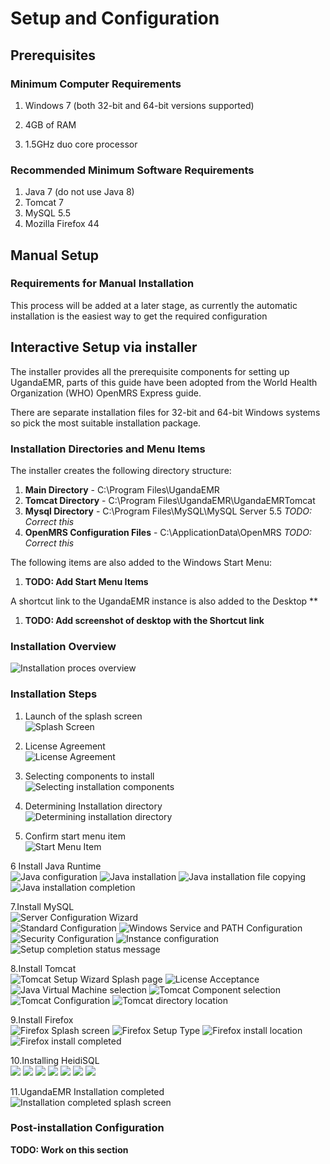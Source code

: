 # Setup and Configuration
## Prerequisites
### Minimum Computer Requirements

1. Windows 7 (both 32-bit and 64-bit versions supported)

2. 4GB of RAM

3. 1.5GHz duo core processor

### Recommended Minimum Software Requirements
1. Java 7 (do not use Java 8)
2. Tomcat 7
3. MySQL 5.5
4. Mozilla Firefox 44

## Manual Setup 
### Requirements for Manual Installation
This process will be added at a later stage, as currently the automatic installation is the easiest way to get the required configuration

## Interactive Setup via installer
The installer provides all the prerequisite components for setting up UgandaEMR, parts of this guide have been adopted from the World Health Organization (WHO) OpenMRS Express guide.

There are separate installation files for 32-bit and 64-bit Windows systems so pick the most suitable installation package.

### Installation Directories and Menu Items
The installer creates the following directory structure:

1. **Main Directory** - C:\Program Files\UgandaEMR
2. **Tomcat Directory** - C:\Program Files\UgandaEMR\UgandaEMRTomcat
3. **Mysql Directory** - C:\Program Files\MySQL\MySQL Server 5.5 *TODO: Correct this*
4. **OpenMRS Configuration Files** - C:\ApplicationData\OpenMRS *TODO: Correct this*

The following items are also added to the Windows Start Menu:
1. **TODO: Add Start Menu Items**

A shortcut link to the UgandaEMR instance is also added to the Desktop ** 
1. **TODO: Add screenshot of desktop with the Shortcut link**

### Installation Overview
![Installation proces overview](images/installer/installation_process.png)

### Installation Steps
1. Launch of the splash screen  
![Splash Screen](images/installer/splash.jpg)  

2. License Agreement  
![License Agreement](images/installer/1.2-agreement.jpg)  

3. Selecting components to install  
![Selecting installation components](images/installer/1.3-components.jpg)

4. Determining Installation directory  
![Determining installation directory](images/installer/1.4-location.jpg)
5. Confirm start menu item  
![Start Menu Item](images/installer/1.5-shortcut.jpg)

6 Install Java Runtime  
![Java configuration](images/installer/2.1-inst-java.jpg)
![Java installation](images/installer/2.3-java.jpg)
![Java installation file copying](images/installer/2.4-java-2.jpg)
![Java installation completion](images/installer/2.5-inst-java-complete.jpg)

7.Install MySQL  
![Server Configuration Wizard](images/installer/3.1-mysql-configure.jpg)  
![Standard Configuration](images/installer/3.2-standard.jpg)
![Windows Service and PATH Configuration](images/installer/3.3-comd1.jpg)
![Security Configuration](images/installer/3.4-password-for-root.jpg)
![Instance configuration](images/installer/3.5-execute.jpg)
![Setup completion status message](images/installer/3.6-mysql-finished.jpg)

8.Install Tomcat  
![Tomcat Setup Wizard Splash page](images/installer/4.1-tomcat-installation.jpg)
![License Acceptance](images/installer/4.2-tomcat-agree.jpg)
![Java Virtual Machine selection](images/installer/4.3-java-directory.jpg) 
![Tomcat Component selection](images/installer/4.4-tomcat-componets.jpg)
![Tomcat Configuration](images/installer/4.5-configure-tomccat.jpg)
![Tomcat directory location](images/installer/4.6-tomcat-location.jpg)

9.Install Firefox  
![Firefox Splash screen](images/installer/5.3-fire-fox-inst.jpg)
![Firefox Setup Type](images/installer/5.4-fire-standard.jpg)
![Firefox install location](images/installer/5.5-fire-fox-directory.jpg)
![Firefox install completed](images/installer/5.2-fire-fox-start.jpg)

10.Installing HeidiSQL  
![](images/installer/1.1heidisql.PNG)
![](images/installer/1.2heidisql.PNG)
![](images/installer/1.3heidisql.PNG)
![](images/installer/1.4heidisql.PNG)
![](images/installer/1.5heidisql.PNG)
![](images/installer/1.6heidisql.PNG)
![](images/installer/1.7heidisql.PNG)

11.UgandaEMR Installation completed  
![Installation completed splash screen](images/installer/6.0-complete-installation.jpg)

### Post-installation Configuration
**TODO: Work on this section**
